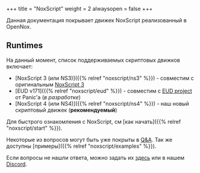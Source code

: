 +++
title = "NoxScript"
weight = 2
alwaysopen = false
+++

Данная документация покрывает движек NoxScript реализованный в OpenNox.

## Runtimes

На данный момент, список поддерживаемых скриптовых движков включает:

- [NoxScript 3 (или NS3)]({{% relref "noxscript/ns3" %}}) - совместим с оригинальным [NoxScript 3](https://noxtools.github.io/noxscript/)
- [EUD v171]({{% relref "noxscript/eud" %}}) - совместим с [EUD project](https://gitlab.com/happysoft3/eud-maps-project/-/tree/master/eud_project/libs) от Panic'а (*в разработке*)
- [NoxScript 4 (или NS4)]({{% relref "noxscript/ns4" %}}) - наш новый скриптовый движек (**рекомендуемый**)

Для быстрого ознакомления с NoxScript, см [как начать]({{% relref "noxscript/start" %}}).

Некоторые из вопросов могут быть уже покрыты в [Q&A](./docs/questions-and-answers.md).
Так же доступны [примеры]({{% relref "noxscript/examples" %}}).

Если вопросы не нашли ответа, можно задать их [здесь](https://github.com/noxworld-dev/noxscript/discussions/new?category=q-a)
или в нашем [Discord](https://discord.gg/HgDUeXhAyW).